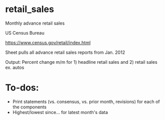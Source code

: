 # retail_sales
Monthly advance retail sales

US Census Bureau


https://www.census.gov/retail/index.html


Sheet pulls all advance retail sales reports from Jan. 2012

Output: Percent change m/m for 1) headline retail sales and 2) retail sales ex. autos


# To-dos:
* Print statements (vs. consensus, vs. prior month, revisions) for each of the components
* Highest/lowest since... for latest month's data
